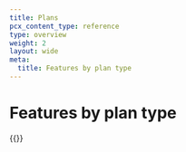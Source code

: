 ```yaml
---
title: Plans
pcx_content_type: reference
type: overview
weight: 2
layout: wide
meta:
  title: Features by plan type
---
```


# Features by plan type

{{<product-table id="cache">}}